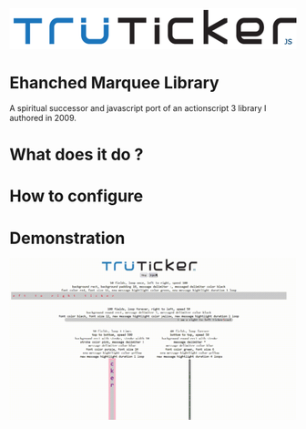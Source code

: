 <p align="center">
        <img src="truticker_v2.png" />
</p>

Ehanched Marquee Library
==============

A spiritual successor and javascript port of an actionscript 3 library I authored in 2009.

# What does it do ?

# How to configure

# Demonstration

![Alt text](ticker.gif "a title")
